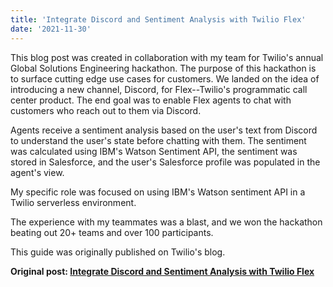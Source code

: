 ```yaml
---
title: 'Integrate Discord and Sentiment Analysis with Twilio Flex'
date: '2021-11-30'
---
```


This blog post was created in collaboration with my team for Twilio's annual Global Solutions Engineering hackathon. The purpose of this hackathon is to surface cutting edge use cases for customers. We landed on the idea of introducing a new channel, Discord, for Flex--Twilio's programmatic call center product. The end goal was to enable Flex agents to chat with customers who reach out to them via Discord. 

Agents receive a sentiment analysis based on the user's text from Discord to understand the user's state before chatting with them. The sentiment was calculated using IBM's Watson Sentiment API, the sentiment was stored in Salesforce, and the user's Salesforce profile was populated in the agent's view.

My specific role was focused on using IBM's Watson sentiment API in a Twilio serverless environment. 

The experience with my teammates was a blast, and we won the hackathon beating out 20+ teams and over 100 participants.

This guide was originally published on Twilio's blog.

**Original post: [Integrate Discord and Sentiment Analysis with Twilio Flex](https://www.twilio.com/en-us/blog/discord-sentiment-analysis-twilio-flex)**